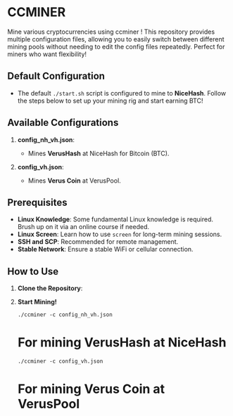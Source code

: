 # CCMINER
Mine various cryptocurrencies using ccminer ! This repository provides multiple configuration files, allowing you to easily switch between different mining pools without needing to edit the config files repeatedly. Perfect for miners who want flexibility!

## Default Configuration

- The default `./start.sh` script is configured to mine to **NiceHash**. Follow the steps below to set up your mining rig and start earning BTC!

## Available Configurations

1. **config_nh_vh.json**: 
   - Mines **VerusHash** at NiceHash for Bitcoin (BTC).

2. **config_vh.json**: 
   - Mines **Verus Coin** at VerusPool.

## Prerequisites

- **Linux Knowledge**: Some fundamental Linux knowledge is required. Brush up on it via an online course if needed.
- **Linux Screen**: Learn how to use `screen` for long-term mining sessions.
- **SSH and SCP**: Recommended for remote management.
- **Stable Network**: Ensure a stable WiFi or cellular connection.

## How to Use

1. **Clone the Repository**:
2. **Start Mining!**
   ```
   ./ccminer -c config_nh_vh.json
   ```
   # For mining VerusHash at NiceHash

   ```
   ./ccminer -c config_vh.json 
   ```
   # For mining Verus Coin at VerusPool
